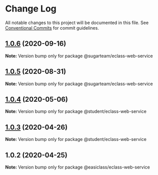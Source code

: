# Change Log

All notable changes to this project will be documented in this file.
See [Conventional Commits](https://conventionalcommits.org) for commit guidelines.

## [1.0.6](https://gitlab.gz.cvte.cn/student/common-components/frontend-components/easiclass-common/webservice/compare/v1.0.5...v1.0.6) (2020-09-16)

**Note:** Version bump only for package @sugarteam/eclass-web-service





## [1.0.5](https://gitlab.gz.cvte.cn/student/common-components/frontend-components/easiclass-common/webservice/compare/v1.0.4...v1.0.5) (2020-08-31)

**Note:** Version bump only for package @sugarteam/eclass-web-service





## [1.0.4](https://gitlab.gz.cvte.cn/student/common-components/frontend-components/easiclass-common/webservice/compare/v1.0.3...v1.0.4) (2020-05-06)

**Note:** Version bump only for package @student/eclass-web-service





## [1.0.3](https://gitlab.gz.cvte.cn/student/common-components/frontend-components/easiclass-common/webservice/compare/v1.0.2...v1.0.3) (2020-04-26)

**Note:** Version bump only for package @student/eclass-web-service





## 1.0.2 (2020-04-25)

**Note:** Version bump only for package @easiclass/eclass-web-service
